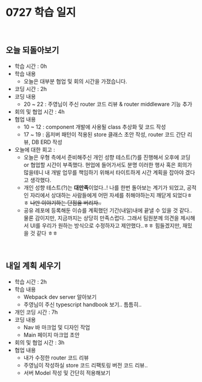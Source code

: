 # 0727 학습 일지

<br>

## 오늘 되돌아보기

- 학습 시간 : 0h
- 학습 내용
  - 오늘은 대부분 협업 및 회의 시간을 가졌습니다.
- 코딩 시간 : 2h
- 코딩 내용
  - 20 ~ 22 : 주영님이 주신 router 코드 리뷰 & router middleware 기능 추가
- 회의 및 협업 시간 : 4h
- 협업 내용
  - 10 ~ 12 : component 개발에 사용될 class 추상화 및 코드 작성
  - 17 ~ 19 : 옵저버 패턴이 적용된 store 클래스 초안 작성, router 코드 간단 리뷰, DB ERD 작성
- 오늘에 대한 회고 : 
  - 오늘은 우형 측에서 준비해주신 개인 성향 테스트(?)를 진행해서 오후에 코딩 or 협업할 시간이 부족했다. 현업에 들어가서도 분명 이러한 행사 혹은 회의가 많을테니 내 개발 업무를 책임하기 위해서 타이트하게 시간 계획을 잡아야 겠다고 생각했다.
  - 개인 성향 테스트(?)는 **대만족**이었다..! 나를 한번 돌아보는 계기가 되었고, 공적인 자리에서 상대하는 사람들에게 어떤 자세를 취해야하는지 깨닫게 되었다ㅎㅎ ~~나만 이야기하는 단점을 버리자..~~
  - 공유 레포에 등록해둔 이슈를 계획했던 기간(내일)내에 끝낼 수 있을 것 같다.. 물론 감이지만, 지금까지는 상당히 만족스럽다. 그래서 팀원분께 의견을 제시해서 UI를 우리가 원하는 방식으로 수정하자고 제안했다..ㅎㅎ 힘들겠지만, 재밌을 것 같다 ㅎㅎ

<br>

## 내일 계획 세우기

- 학습 시간 : 2h
- 학습 내용 
  - Webpack dev server 알아보기
  - 주영님이 주신 typescript handbook 보기.. 틈틈히..
- 개인 코딩 시간 : 7h
- 코딩 내용
  - Nav 바 마크업 및 디자인 작업
  - Main 페이지 마크업 초안
- 회의 및 협업 시간 : 3h
- 협업 내용
  - 내가 수정한 router 코드 리뷰
  - 주영님이 작성하실 store 코드 리팩토링 버전 코드 리뷰..
  - 서버 Model 작성 및 간단히 적용해보기

